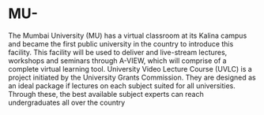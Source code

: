 # MU-
The Mumbai University (MU) has a virtual classroom at its Kalina campus and became
the first public university in the country to introduce this facility.
This facility will be used to deliver and live-stream lectures,
workshops and seminars through A-VIEW, which will comprise of a complete virtual learning tool. 
University Video Lecture Course (UVLC) is a project initiated by the University Grants Commission.
They are designed as an ideal package if lectures on each subject suited for all universities.
Through these, the best available subject experts can reach undergraduates all over the country
